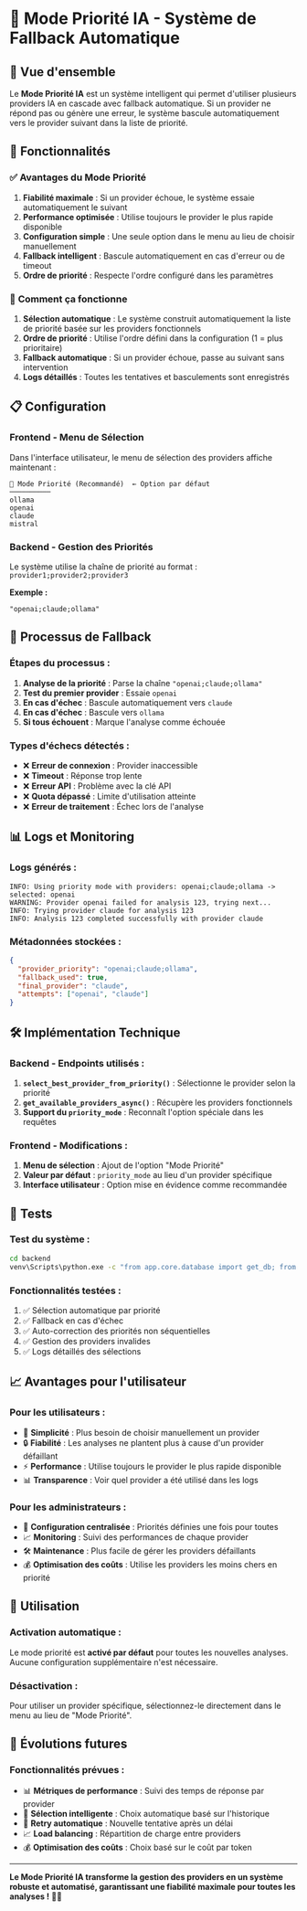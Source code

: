 # 🔄 Mode Priorité IA - Système de Fallback Automatique

## 🎯 **Vue d'ensemble**

Le **Mode Priorité IA** est un système intelligent qui permet d'utiliser plusieurs providers IA en cascade avec fallback automatique. Si un provider ne répond pas ou génère une erreur, le système bascule automatiquement vers le provider suivant dans la liste de priorité.

## 🚀 **Fonctionnalités**

### ✅ **Avantages du Mode Priorité**

1. **Fiabilité maximale** : Si un provider échoue, le système essaie automatiquement le suivant
2. **Performance optimisée** : Utilise toujours le provider le plus rapide disponible
3. **Configuration simple** : Une seule option dans le menu au lieu de choisir manuellement
4. **Fallback intelligent** : Bascule automatiquement en cas d'erreur ou de timeout
5. **Ordre de priorité** : Respecte l'ordre configuré dans les paramètres

### 🔧 **Comment ça fonctionne**

1. **Sélection automatique** : Le système construit automatiquement la liste de priorité basée sur les providers fonctionnels
2. **Ordre de priorité** : Utilise l'ordre défini dans la configuration (1 = plus prioritaire)
3. **Fallback automatique** : Si un provider échoue, passe au suivant sans intervention
4. **Logs détaillés** : Toutes les tentatives et basculements sont enregistrés

## 📋 **Configuration**

### **Frontend - Menu de Sélection**

Dans l'interface utilisateur, le menu de sélection des providers affiche maintenant :

```
🔄 Mode Priorité (Recommandé)  ← Option par défaut
──────────
ollama
openai
claude
mistral
```

### **Backend - Gestion des Priorités**

Le système utilise la chaîne de priorité au format : `provider1;provider2;provider3`

**Exemple :**
```
"openai;claude;ollama"
```

## 🔄 **Processus de Fallback**

### **Étapes du processus :**

1. **Analyse de la priorité** : Parse la chaîne `"openai;claude;ollama"`
2. **Test du premier provider** : Essaie `openai`
3. **En cas d'échec** : Bascule automatiquement vers `claude`
4. **En cas d'échec** : Bascule vers `ollama`
5. **Si tous échouent** : Marque l'analyse comme échouée

### **Types d'échecs détectés :**

- ❌ **Erreur de connexion** : Provider inaccessible
- ❌ **Timeout** : Réponse trop lente
- ❌ **Erreur API** : Problème avec la clé API
- ❌ **Quota dépassé** : Limite d'utilisation atteinte
- ❌ **Erreur de traitement** : Échec lors de l'analyse

## 📊 **Logs et Monitoring**

### **Logs générés :**

```
INFO: Using priority mode with providers: openai;claude;ollama -> selected: openai
WARNING: Provider openai failed for analysis 123, trying next...
INFO: Trying provider claude for analysis 123
INFO: Analysis 123 completed successfully with provider claude
```

### **Métadonnées stockées :**

```json
{
  "provider_priority": "openai;claude;ollama",
  "fallback_used": true,
  "final_provider": "claude",
  "attempts": ["openai", "claude"]
}
```

## 🛠️ **Implémentation Technique**

### **Backend - Endpoints utilisés :**

1. **`select_best_provider_from_priority()`** : Sélectionne le provider selon la priorité
2. **`get_available_providers_async()`** : Récupère les providers fonctionnels
3. **Support du `priority_mode`** : Reconnaît l'option spéciale dans les requêtes

### **Frontend - Modifications :**

1. **Menu de sélection** : Ajout de l'option "Mode Priorité"
2. **Valeur par défaut** : `priority_mode` au lieu d'un provider spécifique
3. **Interface utilisateur** : Option mise en évidence comme recommandée

## 🧪 **Tests**

### **Test du système :**

```bash
cd backend
venv\Scripts\python.exe -c "from app.core.database import get_db; from app.services.config_service import ConfigService; db = next(get_db()); config = ConfigService(db); print('Priorités:', config.get_all_provider_priorities())"
```

### **Fonctionnalités testées :**

1. ✅ Sélection automatique par priorité
2. ✅ Fallback en cas d'échec
3. ✅ Auto-correction des priorités non séquentielles
4. ✅ Gestion des providers invalides
5. ✅ Logs détaillés des sélections

## 📈 **Avantages pour l'utilisateur**

### **Pour les utilisateurs :**

- 🎯 **Simplicité** : Plus besoin de choisir manuellement un provider
- 🔒 **Fiabilité** : Les analyses ne plantent plus à cause d'un provider défaillant
- ⚡ **Performance** : Utilise toujours le provider le plus rapide disponible
- 📊 **Transparence** : Voir quel provider a été utilisé dans les logs

### **Pour les administrateurs :**

- 🔧 **Configuration centralisée** : Priorités définies une fois pour toutes
- 📈 **Monitoring** : Suivi des performances de chaque provider
- 🛠️ **Maintenance** : Plus facile de gérer les providers défaillants
- 💰 **Optimisation des coûts** : Utilise les providers les moins chers en priorité

## 🚀 **Utilisation**

### **Activation automatique :**

Le mode priorité est **activé par défaut** pour toutes les nouvelles analyses. Aucune configuration supplémentaire n'est nécessaire.

### **Désactivation :**

Pour utiliser un provider spécifique, sélectionnez-le directement dans le menu au lieu de "Mode Priorité".

## 🔮 **Évolutions futures**

### **Fonctionnalités prévues :**

- 📊 **Métriques de performance** : Suivi des temps de réponse par provider
- 🎯 **Sélection intelligente** : Choix automatique basé sur l'historique
- 🔄 **Retry automatique** : Nouvelle tentative après un délai
- 📈 **Load balancing** : Répartition de charge entre providers
- 💰 **Optimisation des coûts** : Choix basé sur le coût par token

---

**Le Mode Priorité IA transforme la gestion des providers en un système robuste et automatisé, garantissant une fiabilité maximale pour toutes les analyses !** 🎯✨
